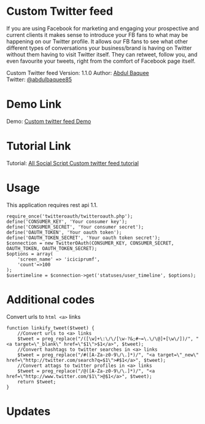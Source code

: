 Custom Twitter feed
===============

If you are using Facebook for marketing and engaging your prospective and current clients it makes sense to introduce your FB fans to what may be happening on our Twitter profile. It allows our FB fans to see what other different types of conversations your business/brand is having on Twitter without them having to visit Twitter itself. They can retweet, follow you, and even favourite your tweets, right from the comfort of Facebook page itself.

Custom Twitter feed
Version: 1.1.0
Author: [Abdul Baquee](http://www.socialscript.in/)  
Twitter: [@abdulbaquee85](http://www.twitter.com/abdulbaquee85)

Demo Link
===============
Demo: [Custom twitter feed Demo](http://www.socialscript.in/twitter-feed/)

Tutorial Link
===============
Tutorial: [All Social Script Custom twitter feed tutorial](http://www.socialscript.in/jquery-progress-indicator-on-page-scroll/)

Usage
===============
This application requires rest api 1.1.

```<?php
require_once('twitteroauth/twitteroauth.php');
define('CONSUMER_KEY', 'Your consumer key');
define('CONSUMER_SECRET', 'Your consumer secret');
define('OAUTH_TOKEN', 'Your oauth token');
define('OAUTH_TOKEN_SECRET', 'Your oauth token secret');
$connection = new TwitterOAuth(CONSUMER_KEY, CONSUMER_SECRET, OAUTH_TOKEN, OAUTH_TOKEN_SECRET);
$options = array(
    'screen_name' => 'iciciprumf',
    'count'=>100
);
$usertimeline = $connection->get('statuses/user_timeline', $options);
```

Additional codes
===============
Convert urls to ```html <a>``` links

```<?php
function linkify_tweet($tweet) {
    //Convert urls to <a> links
    $tweet = preg_replace("/([\w]+\:\/\/[\w-?&;#~=\.\/\@]+[\w\/])/", "<a target=\"_blank\" href=\"$1\">$1</a>", $tweet);
    //Convert hashtags to twitter searches in <a> links
    $tweet = preg_replace("/#([A-Za-z0-9\/\.]*)/", "<a target=\"_new\" href=\"http://twitter.com/search?q=$1\">#$1</a>", $tweet);
    //Convert attags to twitter profiles in <a> links
    $tweet = preg_replace("/@([A-Za-z0-9\/\.]*)/", "<a href=\"http://www.twitter.com/$1\">@$1</a>", $tweet);
    return $tweet;
}
```

Updates
===============
